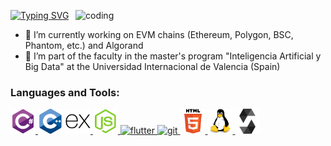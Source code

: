 

[![Typing SVG](https://readme-typing-svg.herokuapp.com?font=Fira+Code&pause=1000&color=2333F0&width=435&lines=Hi%2C+I'm+Luis;Expert+in+blockchain+development)](https://git.io/typing-svg)
<img align="right" alt="coding" width="400" src="https://camo.githubusercontent.com/5ddf73ad3a205111cf8c686f687fc216c2946a75005718c8da5b837ad9de78c9/68747470733a2f2f7468756d62732e6766796361742e636f6d2f4576696c4e657874446576696c666973682d736d616c6c2e676966">

- 🔭 I’m currently working on EVM chains (Ethereum, Polygon, BSC, Phantom, etc.) and Algorand
- 🌱 I’m part of the faculty in the master's program "Inteligencia Artificial y Big Data" at the Universidad Internacional de Valencia (Spain)
<!-- - 👯 I’m looking to collaborate on ...
- 🤔 I’m looking for help with ...
- 💬 Ask me about ...
- 📫 How to reach me: ...
- 😄 Pronouns: ...
- ⚡ Fun fact: ...
-->
<h3 align="left">Languages and Tools:</h3>
<p align="left">
  <a href="https://https://dotnet.microsoft.com/en-us/" target="_blank"> <img src="https://github.com/devicons/devicon/blob/master/icons/csharp/csharp-original.svg" alt="c#" width="40" height="40"/> </a> 
  <a href="https://www.w3schools.com/cpp/" target="_blank"> <img src="https://github.com/devicons/devicon/blob/master/icons/cplusplus/cplusplus-original.svg" alt="cplusplus" width="40" height="40"/></a> 
  <a href="https://expressjs.com/" target="_blank"> <img src="https://github.com/devicons/devicon/blob/master/icons/express/express-original.svg" alt="Express" width="40" height="40"/> </a>
  <a href="https://www.nodejs.com/" target="_blank"> <img src="https://github.com/devicons/devicon/blob/master/icons/nodejs/nodejs-original.svg" alt="node" width="40" height="40"/> </a> 
  <a href="https://flutter.dev" target="_blank"> <img src="https://www.vectorlogo.zone/logos/flutterio/flutterio-icon.svg" alt="flutter" width="40" height="40"/> </a> <a href="https://git-scm.com/" target="_blank"> <img src="https://www.vectorlogo.zone/logos/git-scm/git-scm-icon.svg" alt="git" width="40" height="40"/> </a> 
  <a href="https://www.w3.org/html/" target="_blank"> <img src="https://github.com/devicons/devicon/blob/master/icons/html5/html5-original-wordmark.svg" alt="html5" width="40" height="40"/> </a> 
  <a href="https://www.linux.org/" target="_blank"> <img src="https://github.com/devicons/devicon/blob/master/icons/linux/linux-original.svg" alt="linux" width="40" height="40"/> </a> 
  <a href="https://docs.soliditylang.org/en/v0.8.17/" target="_blank"> <img src="https://github.com/devicons/devicon/blob/master/icons/solidity/solidity-original.svg" alt="solidity" width="40" height="40"/> </a> </p>

<!--
![Alt Text](https://luispando.com/assets/images/dev-working_rounded.gif)


